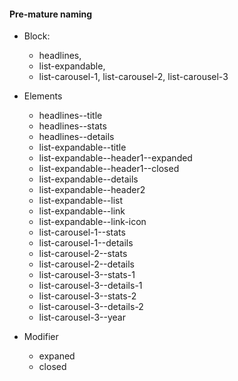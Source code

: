 #### Pre-mature naming
- Block:
  + headlines,
  + list-expandable,
  + list-carousel-1, list-carousel-2, list-carousel-3
- Elements
  + headlines--title
  + headlines--stats
  + headlines--details
  + list-expandable--title
  + list-expandable--header1--expanded
  + list-expandable--header1--closed
  + list-expandable--details
  + list-expandable--header2
  + list-expandable--list
  + list-expandable--link
  + list-expandable--link-icon
  + list-carousel-1--stats
  + list-carousel-1--details
  + list-carousel-2--stats
  + list-carousel-2--details
  + list-carousel-3--stats-1
  + list-carousel-3--details-1
  + list-carousel-3--stats-2
  + list-carousel-3--details-2
  + list-carousel-3--year
  
- Modifier
  + expaned
  + closed
